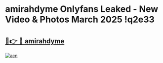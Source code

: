 # amirahdyme Onlyfans Leaked - New Video & Photos March 2025 !q2e33

# <h2><a href="https://ud6anz.iuczelnia.edu.pl?title=amirahdyme&ref=q2e33">🔗👉 🔴 amirahdyme</a></h2>

[![acn](https://github.com/user-attachments/assets/0f9c940e-d8b0-45ae-aac7-cd30a18b3e1c)](https://ud6anz.iuczelnia.edu.pl?title=amirahdyme&ref=q2e33)


